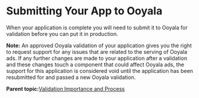 # Submitting Your App to Ooyala

When your application is complete you will need to submit it to Ooyala for validation before you can put it in production.

**Note:** An approved Ooyala validation of your application gives you the right to request support for any issues that are related to the serving of Ooyala ads. If any further changes are made to your application after a validation and these changes touch a component that could affect Ooyala ads, the support for this application is considered void until the application has been resubmitted for and passed a new Ooyala validation.

**Parent topic:**[Validation Importance and Process](../../../oadtech/ad_serving/dg/validation_importance_process.md)

